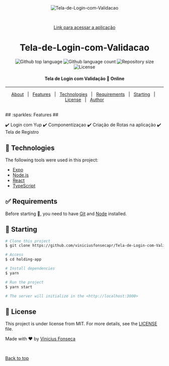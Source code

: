 <div align="center" id="top"> 
  <img src="./.github/app.gif" alt="Tela-de-Login-com-Validacao" />

  &#xa0;

  <a href="https://holdingapp.netlify.app">Link para acessar a aplicação</a>
</div>

<h1 align="center">Tela-de-Login-com-Validacao</h1>

<p align="center">
  <img alt="Github top language" src="https://img.shields.io/github/languages/top/viniciusfonsecapr/Tela-de-Login-com-Validacao?color=56BEB8">

  <img alt="Github language count" src="https://img.shields.io/github/languages/count/viniciusfonsecapr/Tela-de-Login-com-Validacao?color=56BEB8">

  <img alt="Repository size" src="https://img.shields.io/github/repo-size/viniciusfonsecapr/Tela-de-Login-com-Validacao?color=56BEB8">

  <img alt="License" src="https://img.shields.io/github/license/viniciusfonsecapr/Tela-de-Login-com-Validacao?color=56BEB8">


</p>

 <h4 align="center">
	Tela de Login com Validação 🚀 Online
</h4> 

<hr>

<p align="center">
  <a href="#dart-about">About</a> &#xa0; | &#xa0; 
  <a href="#sparkles-features">Features</a> &#xa0; | &#xa0;
  <a href="#rocket-technologies">Technologies</a> &#xa0; | &#xa0;
  <a href="#white_check_mark-requirements">Requirements</a> &#xa0; | &#xa0;
  <a href="#checkered_flag-starting">Starting</a> &#xa0; | &#xa0;
  <a href="#memo-license">License</a> &#xa0; | &#xa0;
  <a href="https://github.com/{{YOUR_GITHUB_USERNAME}}" target="_blank">Author</a>
</p>

<br>
## :sparkles: Features ##

:heavy_check_mark: Login com Yup
:heavy_check_mark: Componentizaçao
:heavy_check_mark: Criação de Rotas na aplicação
:heavy_check_mark: Tela de Registro

## :rocket: Technologies ##

The following tools were used in this project:

- [Expo](https://expo.io/)
- [Node.js](https://nodejs.org/en/)
- [React](https://pt-br.reactjs.org/)
- [TypeScript](https://www.typescriptlang.org/)

## :white_check_mark: Requirements ##

Before starting :checkered_flag:, you need to have [Git](https://git-scm.com) and [Node](https://nodejs.org/en/) installed.

## :checkered_flag: Starting ##

```bash
# Clone this project
$ git clone https://github.com/viniciusfonsecapr/Tela-de-Login-com-Validacao

# Access
$ cd holding-app

# Install dependencies
$ yarn

# Run the project
$ yarn start

# The server will initialize in the <http://localhost:3000>
```

## :memo: License ##

This project is under license from MIT. For more details, see the [LICENSE](LICENSE.md) file.


Made with :heart: by <a href="https://github.com/viniciusfonsecapr" target="_blank">Vinicius Fonseca</a>

&#xa0;

<a href="#top">Back to top</a>
